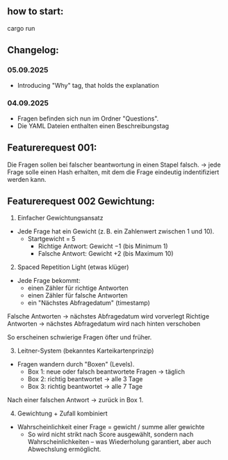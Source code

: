 ## how to start:

cargo run

## Changelog:

### 05.09.2025

- Introducing "Why" tag, that holds the explanation  

### 04.09.2025 

- Fragen befinden sich nun im Ordner "Questions".
- Die YAML Dateien enthalten einen Beschreibungstag

## Featurerequest 001:

Die Fragen sollen bei falscher beantwortung in einen Stapel falsch.
-> jede Frage solle einen Hash erhalten, mit dem die Frage eindeutig indentifiziert werden kann.


## Featurerequest 002 Gewichtung:

1. Einfacher Gewichtungsansatz
- Jede Frage hat ein Gewicht (z. B. ein Zahlenwert zwischen 1 und 10).
  - Startgewicht = 5
    - Richtige Antwort: Gewicht −1 (bis Minimum 1)
    - Falsche Antwort: Gewicht +2 (bis Maximum 10)

2. Spaced Repetition Light (etwas klüger)
- Jede Frage bekommt:
  - einen Zähler für richtige Antworten
  - einen Zähler für falsche Antworten
  - ein "Nächstes Abfragedatum" (timestamp)

Falsche Antworten → nächstes Abfragedatum wird vorverlegt
Richtige Antworten → nächstes Abfragedatum wird nach hinten verschoben

So erscheinen schwierige Fragen öfter und früher.

3. Leitner-System (bekanntes Karteikartenprinzip)
- Fragen wandern durch "Boxen" (Levels).
  - Box 1: neue oder falsch beantwortete Fragen → täglich
  - Box 2: richtig beantwortet → alle 3 Tage
  - Box 3: richtig beantwortet → alle 7 Tage

Nach einer falschen Antwort → zurück in Box 1.

4. Gewichtung + Zufall kombiniert
- Wahrscheinlichkeit einer Frage = gewicht / summe aller gewichte
  - So wird nicht strikt nach Score ausgewählt, sondern nach Wahrscheinlichkeiten 
  – was Wiederholung garantiert, aber auch Abwechslung ermöglicht.

